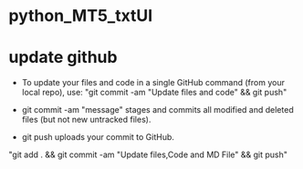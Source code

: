 # python_MT5_txtUI
# update github

- To update your files and code in a single GitHub command (from your local repo), use:
"git commit -am "Update files and code" && git push"

- git commit -am "message" stages and commits all modified and deleted files (but not new untracked files).
- git push uploads your commit to GitHub.

"git add . && git commit -am "Update files,Code and MD File" && git push"


